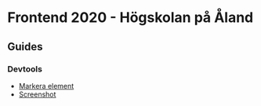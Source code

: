 # Frontend 2020 - Högskolan på Åland

## Guides

### Devtools

* [Markera element](./guides/devtools-markera-element.md)
* [Screenshot](./guides/devtools-screenshot.md)
